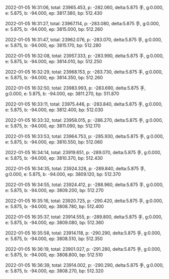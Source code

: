2022-01-05 16:31:06, total: 23965.453, p: -282.060, delta:5.875 手, g:0.000, e: 5.875, b: -94.000, ep: 3817.380, bp: 512.430

2022-01-05 16:31:27, total: 23967.114, p: -283.080, delta:5.875 手, g:0.000, e: 5.875, b: -94.000, ep: 3815.000, bp: 512.260

2022-01-05 16:31:47, total: 23962.076, p: -283.070, delta:5.875 手, g:0.000, e: 5.875, b: -94.000, ep: 3815.170, bp: 512.280

2022-01-05 16:32:08, total: 23957.333, p: -283.990, delta:5.875 手, g:0.000, e: 5.875, b: -94.000, ep: 3814.010, bp: 512.250

2022-01-05 16:32:29, total: 23968.153, p: -283.730, delta:5.875 手, g:0.000, e: 5.875, b: -94.000, ep: 3814.350, bp: 512.260

2022-01-05 16:32:50, total: 23983.993, p: -283.690, delta:5.875 手, g:0.000, e: 5.875, b: -94.000, ep: 3811.270, bp: 511.870

2022-01-05 16:33:11, total: 23975.446, p: -283.840, delta:5.875 手, g:0.000, e: 5.875, b: -94.000, ep: 3812.400, bp: 512.030

2022-01-05 16:33:32, total: 23958.015, p: -286.270, delta:5.875 手, g:0.000, e: 5.875, b: -94.000, ep: 3811.090, bp: 512.170

2022-01-05 16:33:53, total: 23964.753, p: -285.930, delta:5.875 手, g:0.000, e: 5.875, b: -94.000, ep: 3810.550, bp: 512.060

2022-01-05 16:34:14, total: 23919.651, p: -289.070, delta:5.875 手, g:0.000, e: 5.875, b: -94.000, ep: 3810.370, bp: 512.430

2022-01-05 16:34:35, total: 23924.328, p: -289.840, delta:5.875 手, g:0.000, e: 5.875, b: -94.000, ep: 3809.120, bp: 512.370

2022-01-05 16:34:55, total: 23924.412, p: -288.960, delta:5.875 手, g:0.000, e: 5.875, b: -94.000, ep: 3809.200, bp: 512.270

2022-01-05 16:35:16, total: 23920.725, p: -290.420, delta:5.875 手, g:0.000, e: 5.875, b: -94.000, ep: 3808.780, bp: 512.400

2022-01-05 16:35:37, total: 23914.555, p: -289.800, delta:5.875 手, g:0.000, e: 5.875, b: -94.000, ep: 3809.080, bp: 512.360

2022-01-05 16:35:58, total: 23914.118, p: -290.290, delta:5.875 手, g:0.000, e: 5.875, b: -94.000, ep: 3808.510, bp: 512.350

2022-01-05 16:36:19, total: 23901.027, p: -291.280, delta:5.875 手, g:0.000, e: 5.875, b: -94.000, ep: 3808.800, bp: 512.510

2022-01-05 16:36:39, total: 23914.002, p: -290.290, delta:5.875 手, g:0.000, e: 5.875, b: -94.000, ep: 3808.270, bp: 512.320